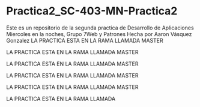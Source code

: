 # Practica2_SC-403-MN-Practica2
Este es un repositorio de la segunda practica de  Desarrollo de Aplicaciones  Miercoles en la noches, Grupo 7Web y Patrones Hecha por Aaron Vásquez Gonzalez 
LA PRACTICA ESTA EN LA RAMA LLAMADA MASTER



LA PRACTICA ESTA EN LA RAMA LLAMADA MASTER



LA PRACTICA ESTA EN LA RAMA LLAMADA MASTER



LA PRACTICA ESTA EN LA RAMA LLAMADA MASTER



LA PRACTICA ESTA EN LA RAMA LLAMADA MASTER



LA PRACTICA ESTA EN LA RAMA LLAMADA 



